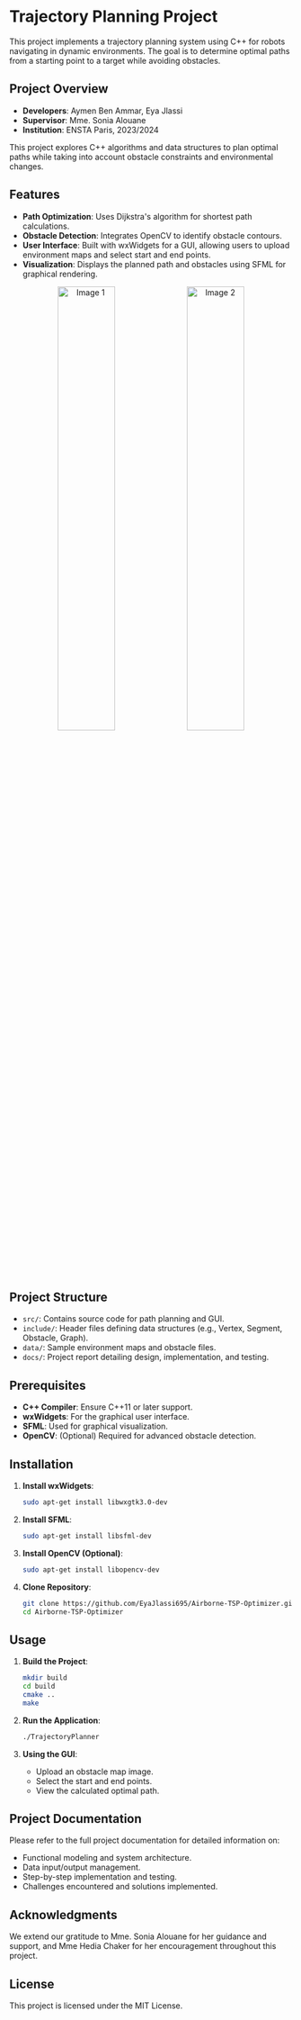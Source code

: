 # Trajectory Planning Project

This project implements a trajectory planning system using C++ for robots navigating in dynamic environments. The goal is to determine optimal paths from a starting point to a target while avoiding obstacles.

## Project Overview

- **Developers**: Aymen Ben Ammar, Eya Jlassi
- **Supervisor**: Mme. Sonia Alouane
- **Institution**: ENSTA Paris, 2023/2024

This project explores C++ algorithms and data structures to plan optimal paths while taking into account obstacle constraints and environmental changes.

## Features

- **Path Optimization**: Uses Dijkstra's algorithm for shortest path calculations.
- **Obstacle Detection**: Integrates OpenCV to identify obstacle contours.
- **User Interface**: Built with wxWidgets for a GUI, allowing users to upload environment maps and select start and end points.
- **Visualization**: Displays the planned path and obstacles using SFML for graphical rendering.
<p align="center">
  <img src="https://github.com/user-attachments/assets/cc5498e3-8669-4186-a393-d083657f422d" alt="Image 1" width="45%">
  <img src="https://github.com/user-attachments/assets/4102421c-deb7-483f-8968-dfc8f8184a1d" alt="Image 2" width="45%">
</p>

## Project Structure

- `src/`: Contains source code for path planning and GUI.
- `include/`: Header files defining data structures (e.g., Vertex, Segment, Obstacle, Graph).
- `data/`: Sample environment maps and obstacle files.
- `docs/`: Project report detailing design, implementation, and testing.

## Prerequisites

- **C++ Compiler**: Ensure C++11 or later support.
- **wxWidgets**: For the graphical user interface.
- **SFML**: Used for graphical visualization.
- **OpenCV**: (Optional) Required for advanced obstacle detection.

## Installation

1. **Install wxWidgets**:
   ```bash
   sudo apt-get install libwxgtk3.0-dev
   ```

2. **Install SFML**:
   ```bash
   sudo apt-get install libsfml-dev
   ```

3. **Install OpenCV (Optional)**:
   ```bash
   sudo apt-get install libopencv-dev
   ```

4. **Clone Repository**:
   ```bash
   git clone https://github.com/EyaJlassi695/Airborne-TSP-Optimizer.git
   cd Airborne-TSP-Optimizer
   ```

## Usage

1. **Build the Project**:
   ```bash
   mkdir build
   cd build
   cmake ..
   make
   ```

2. **Run the Application**:
   ```bash
   ./TrajectoryPlanner
   ```

3. **Using the GUI**:
   - Upload an obstacle map image.
   - Select the start and end points.
   - View the calculated optimal path.

## Project Documentation

Please refer to the full project documentation for detailed information on:

- Functional modeling and system architecture.
- Data input/output management.
- Step-by-step implementation and testing.
- Challenges encountered and solutions implemented.

## Acknowledgments

We extend our gratitude to Mme. Sonia Alouane for her guidance and support, and Mme Hedia Chaker for her encouragement throughout this project.

## License

This project is licensed under the MIT License.
